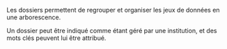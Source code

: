 Les dossiers permettent de regrouper et organiser les jeux de données en une arborescence. 

Un dossier peut être indiqué comme étant géré par une institution, et des mots clés peuvent lui être attribué.
